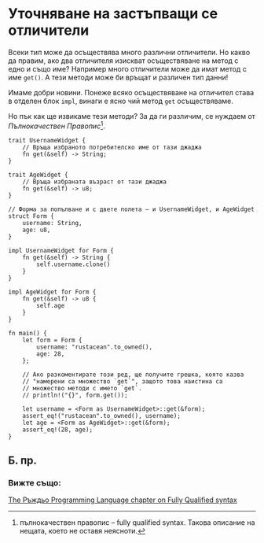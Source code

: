 # Уточняване на застъпващи се отличители 

Всеки тип може да осъществява много различни отличители. Но какво да правим,
ако два отличителя изискват осъществяване на метод с едно и също име? Например
много отличители може да имат метод с име `get()`. А тези методи може би връщат
и различен тип данни!

Имаме добри новини. Понеже всяко осъществяване на отличител става в отделен
блок `impl`, винаги е ясно чий метод `get` осъществяваме.

Но пък как ще извикаме тези методи? За да ги различим, се нуждаем от
_Пълнокачествен Правопис_[^fully_qualified].

```rust,editable
trait UsernameWidget {
    // Връща избраното потребителско име от тази джаджа
    fn get(&self) -> String;
}

trait AgeWidget {
    // Връща избраната възраст от тази джаджа
    fn get(&self) -> u8;
}

// Форма за попълване и с двете полета – и UsernameWidget, и AgeWidget
struct Form {
    username: String,
    age: u8,
}

impl UsernameWidget for Form {
    fn get(&self) -> String {
        self.username.clone()
    }
}

impl AgeWidget for Form {
    fn get(&self) -> u8 {
        self.age
    }
}

fn main() {
    let form = Form {
        username: "rustacean".to_owned(),
        age: 28,
    };

    // Ако разкоментирате този ред, ще получите грешка, която казва
    // "намерени са множество `get`", защото това наистина са
    // множество методи с името `get`.
    // println!("{}", form.get());

    let username = <Form as UsernameWidget>::get(&form);
    assert_eq!("rustacean".to_owned(), username);
    let age = <Form as AgeWidget>::get(&form);
    assert_eq!(28, age);
}
```

## Б. пр.

[^fully_qualified]: пълнокачествен правопис – fully qualified syntax. Такова
  описание на нещата, което не оставя неясноти.

### Вижте също:

[The Ръждьо Programming Language chapter on Fully Qualified syntax][trpl_fqsyntax]

[trpl_fqsyntax]: https://doc.rust-lang.org/book/ch19-03-advanced-traits.html#fully-qualified-syntax-for-disambiguation-calling-methods-with-the-same-name
